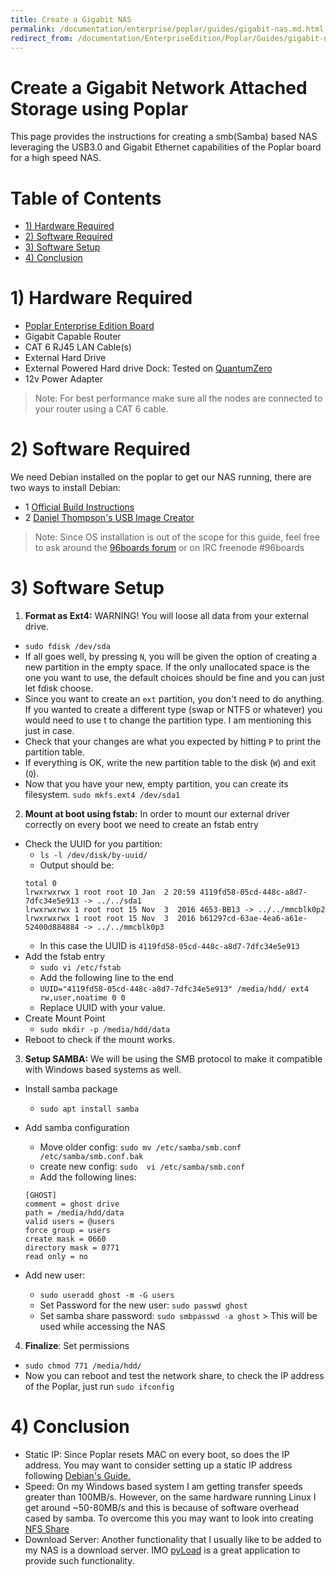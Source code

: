 ```yaml
---
title: Create a Gigabit NAS
permalink: /documentation/enterprise/poplar/guides/gigabit-nas.md.html
redirect_from: /documentation/EnterpriseEdition/Poplar/Guides/gigabit-nas.md.html
---
```


# Create a Gigabit Network Attached Storage using Poplar
This page provides the instructions for creating a smb(Samba) based NAS leveraging the USB3.0 and Gigabit Ethernet capabilities of the Poplar board for a high speed NAS.

# Table of Contents

- [1) Hardware Required](#1-hardware-required)
- [2) Software Required](#2-software-required)
- [3) Software Setup](#3-software-setup)
- [4) Conclusion](#4-conclusion)

# 1) Hardware Required
- [Poplar Enterprise Edition Board](https://www.96boards.org/product/poplar/)
- Gigabit Capable Router
- CAT 6 RJ45 LAN Cable(s)
- External Hard Drive
- External Powered Hard drive Dock: Tested on [QuantumZero](https://www.quantumzero.in/quantumzero%E2%84%A2-qz-hd01-usb-30-sata-hard-drive-dock-with-dust-protection-cover.html)
- 12v Power Adapter

> Note: For best performance make sure all the nodes are connected to your router using a CAT 6 cable.

# 2) Software Required

We need Debian installed on the poplar to get our NAS running, there are two ways to install Debian:
- 1 [Official Build Instructions](https://github.com/96boards-poplar/Documentation/)
- 2 [Daniel Thompson's USB Image Creator](https://github.com/daniel-thompson/poplar-usbstick)

> Note: Since OS installation is out of the scope for this guide, feel free to ask around the [96boards forum](https://discuss.96boards.org/) or on IRC freenode #96boards

# 3) Software Setup

1. **Format as Ext4:** WARNING! You will loose all data from your external drive.
  - ``` sudo fdisk /dev/sda ```
  - If all goes well, by pressing ```N```, you will be given the option of creating a new partition in the empty space. If the only unallocated space is the one you want to use, the default choices should be fine and you can just let fdisk choose.
  - Since you want to create an ```ext``` partition, you don't need to do anything. If you wanted to create a different type (swap or NTFS or whatever) you would need to use t to change the partition type. I am mentioning this just in case.
  - Check that your changes are what you expected by hitting ```P``` to print the partition table.
  - If everything is OK, write the new partition table to the disk (```W```) and exit (```Q```).
  - Now that you have your new, empty partition, you can create its filesystem. ``` sudo mkfs.ext4 /dev/sda1 ```
2. **Mount at boot using fstab:** In order to mount our external driver correctly on every boot we need to create an fstab entry
  - Check the UUID for you partition:
    - ```ls -l /dev/disk/by-uuid/```
    - Output should be:
    ```shell
    total 0
    lrwxrwxrwx 1 root root 10 Jan  2 20:59 4119fd58-05cd-448c-a8d7-7dfc34e5e913 -> ../../sda1
    lrwxrwxrwx 1 root root 15 Nov  3  2016 4653-BB13 -> ../../mmcblk0p2
    lrwxrwxrwx 1 root root 15 Nov  3  2016 b61297cd-63ae-4ea6-a61e-52400d884884 -> ../../mmcblk0p3
    ```
    - In this case the UUID is ```4119fd58-05cd-448c-a8d7-7dfc34e5e913```
  - Add the fstab entry
    - ```sudo vi /etc/fstab```
    - Add the following line to the end
    - ``` UUID="4119fd58-05cd-448c-a8d7-7dfc34e5e913" /media/hdd/ ext4 rw,user,noatime 0 0 ```
    - Replace UUID with your value.
  - Create Mount Point
    - ```sudo mkdir -p /media/hdd/data```
  - Reboot to check if the mount works.
3. **Setup SAMBA:** We will be using the SMB protocol to make it compatible with Windows based systems as well.
  - Install samba package
    - ```sudo apt install samba```
  - Add samba configuration
    - Move older config: ```sudo mv /etc/samba/smb.conf /etc/samba/smb.conf.bak```
    - create new config: ```sudo  vi /etc/samba/smb.conf```
    - Add the following lines:
     ```shell
    [GHOST]
    comment = ghost drive
    path = /media/hdd/data
    valid users = @users
    force group = users
    create mask = 0660
    directory mask = 0771
    read only = no
    ```

  - Add new user:
    - ```sudo useradd ghost -m -G users```
    - Set Password for the new user: ```sudo passwd ghost```
    - Set samba share password: ```sudo smbpasswd -a ghost``` > This will be used while accessing the NAS
4. **Finalize**: Set permissions
  - ```sudo chmod 771 /media/hdd/```
  - Now you can reboot and test the network share, to check the IP address of the Poplar, just run ```sudo ifconfig```

# 4) Conclusion

- Static IP: Since Poplar resets MAC on every boot, so does the IP address. You may want to consider setting up a static IP address following [Debian's Guide.](https://wiki.debian.org/NetworkConfiguration#Configuring_the_interface_manually)
- Speed: On my Windows based system I am getting transfer speeds greater than 100MB/s. However, on the same hardware running Linux I get around ~50-80MB/s and this is because of software overhead cased by samba. To overcome this you may want to look into creating [NFS Share](https://help.ubuntu.com/lts/serverguide/network-file-system.html)
- Download Server: Another functionality that I usually like to be added to my NAS is a download server. IMO [pyLoad](https://pyload.net/) is a great application to provide such functionality.
